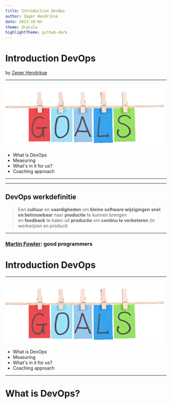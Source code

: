 ```yaml
---
title: Introduction DevOps
author: Zeger Hendrikse
date: 2023-10-04
theme: dracula
highlightTheme: github-dark
---
```


# Introduction DevOps

by [Zeger Hendrikse](https://www.it-essence.nl/)

---

![Goals](./images/goals.png)

- <!-- .element: class="fragment"-->
  What is DevOps
- <!-- .element: class="fragment"-->
  Measuring
- <!-- .element: class="fragment"-->
  What's in it for us?
- <!-- .element: class="fragment"-->
  Coaching approach

---

--- 

## DevOps werkdefinitie

> Een **cultuur** en **vaardigheden** om **kleine software wijzigingen**
> **snel en betrouwbaar** naar **productie** te kunnen brengen   
> en **feedback** te halen uit **productie** om **continu te verbeteren**
> (in werkwijzen en product)

---

### [Martin Fowler](https://martinfowler.com/): good programmers


# Introduction DevOps

---

![Agenda](../../images/goals.png)

- <!-- .element: class="fragment"-->
  What is DevOps
- <!-- .element: class="fragment"-->
  Measuring
- <!-- .element: class="fragment"-->
  What's in it for us?
- <!-- .element: class="fragment"-->
  Coaching approach

--- 

# What is DevOps?

